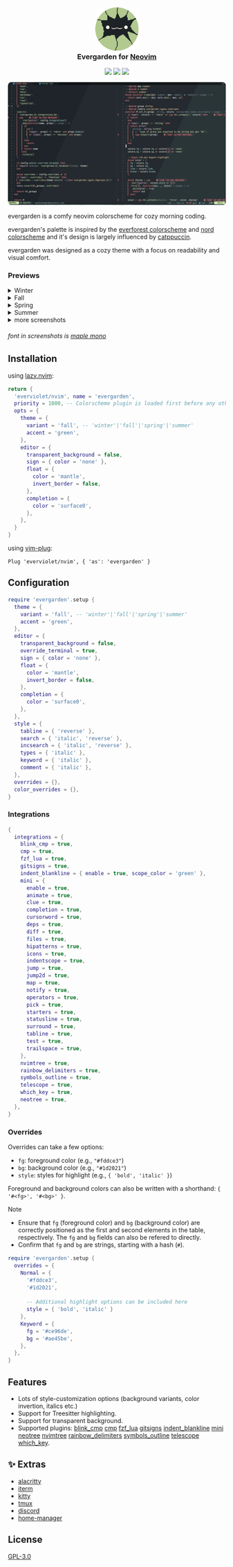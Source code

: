 <h3 align="center">
	<img src="https://github.com/everviolet/.github/raw/main/assets/logo-circle.png" width="100" alt="Logo"/><br/>
	Evergarden for <a href="https://github.com/neovim/neovim">Neovim</a>
</h3>

<p align="center">
	<a href="https://github.com/everviolet/nvim/stargazers"><img src="https://img.shields.io/github/stars/everviolet/nvim?style=for-the-badge&colorA=313B40&colorB=DBBC7F"></a>
	<a href="https://github.com/everviolet/nvim/issues"><img src="https://img.shields.io/github/issues/everviolet/nvim?style=for-the-badge&colorA=313B40&colorB=E69875"></a>
	<a href="https://github.com/everviolet/nvim/contributors"><img src="https://img.shields.io/github/contributors/everviolet/nvim?style=for-the-badge&colorA=313B40&colorB=97C9C3"></a>
</p>

<p align="center">
	<img src="https://raw.githubusercontent.com/everviolet/nvim/mega/assets/previews/preview.webp"/>
</p>

evergarden is a comfy neovim colorscheme for cozy morning coding.

evergarden's palette is inspired by the [everforest
colorscheme](https://github.com/sainnhe/everforest) and [nord
colorscheme](https://github.com/nordtheme/nord) and it's design is largely
influenced by [catppuccin](https://github.com/catppuccin/catppuccin).

evergarden was designed as a cozy theme with a focus on readability and visual
comfort.

### Previews

<details>
<summary>Winter</summary>
<img alt="winter variant preview" src="https://raw.githubusercontent.com/everviolet/nvim/mega/assets/previews/winter.webp"/>
</details>
<details>
<summary>Fall</summary>
<img alt="fall variant preview" src="https://raw.githubusercontent.com/everviolet/nvim/mega/assets/previews/fall.webp"/>
</details>
<details>
<summary>Spring</summary>
<img alt="spring variant preview" src="https://raw.githubusercontent.com/everviolet/nvim/mega/assets/previews/spring.webp"/>
</details>
<details>
<summary>Summer</summary>
<img alt="summer variant preview" src="https://raw.githubusercontent.com/everviolet/nvim/mega/assets/previews/summer.webp"/>
</details>

<details>
<summary>more screenshots</summary>
<img alt="preview__rust" src="https://raw.githubusercontent.com/everviolet/nvim/mega/assets/previews/rust.webp"/>
<img alt="preview__lua" src="https://raw.githubusercontent.com/everviolet/nvim/mega/assets/previews/lua.webp"/>
</details>

###### font in screenshots is [maple mono](https://github.com/subframe7536/maple-font)

## Installation

using [lazy.nvim](https://github.com/folke/lazy.nvim):

```lua
return {
  'everviolet/nvim', name = 'evergarden',
  priority = 1000, -- Colorscheme plugin is loaded first before any other plugins
  opts = {
    theme = {
      variant = 'fall', -- 'winter'|'fall'|'spring'|'summer'
      accent = 'green',
    },
    editor = {
      transparent_background = false,
      sign = { color = 'none' },
      float = {
        color = 'mantle',
        invert_border = false,
      },
      completion = {
        color = 'surface0',
      },
    },
  }
}
```

using [vim-plug](https://github.com/junegunn/vim-plug):

```Vim
Plug 'everviolet/nvim', { 'as': 'evergarden' }
```

## Configuration

```lua
require 'evergarden'.setup {
  theme = {
    variant = 'fall', -- 'winter'|'fall'|'spring'|'summer'
    accent = 'green',
  },
  editor = {
    transparent_background = false,
    override_terminal = true,
    sign = { color = 'none' },
    float = {
      color = 'mantle',
      invert_border = false,
    },
    completion = {
      color = 'surface0',
    },
  },
  style = {
    tabline = { 'reverse' },
    search = { 'italic', 'reverse' },
    incsearch = { 'italic', 'reverse' },
    types = { 'italic' },
    keyword = { 'italic' },
    comment = { 'italic' },
  },
  overrides = {},
  color_overrides = {},
}
```

### Integrations

```lua
{
  integrations = {
    blink_cmp = true,
    cmp = true,
    fzf_lua = true,
    gitsigns = true,
    indent_blankline = { enable = true, scope_color = 'green' },
    mini = {
      enable = true,
      animate = true,
      clue = true,
      completion = true,
      cursorword = true,
      deps = true,
      diff = true,
      files = true,
      hipatterns = true,
      icons = true,
      indentscope = true,
      jump = true,
      jump2d = true,
      map = true,
      notify = true,
      operators = true,
      pick = true,
      starters = true,
      statusline = true,
      surround = true,
      tabline = true,
      test = true,
      trailspace = true,
    },
    nvimtree = true,
    rainbow_delimiters = true,
    symbols_outline = true,
    telescope = true,
    which_key = true,
    neotree = true,
  },
}
```

### Overrides

Overrides can take a few options:

- `fg`: foreground color (e.g., `"#fddce3"`)
- `bg`: background color (e.g., `"#1d2021"`)
- `style`: styles for highlight (e.g., `{ 'bold', 'italic' }`)

Foreground and background colors can also be written with a shorthand: `{ '#<fg>', '#<bg>' }`.

> [!note]
>
> - Ensure that `fg` (foreground color) and `bg` (background color) are
>   correctly positioned as the first and second elements in the table,
>   respectively. The `fg` and `bg` fields can also be refered to directly.
> - Confirm that `fg` and `bg` are strings, starting with a hash (`#`).

```lua
require 'evergarden'.setup {
  overrides = {
    Normal = {
      '#fddce3',
      '#1d2021',

      -- Additional highlight options can be included here
      style = { 'bold', 'italic' }
    },
    Keyword = {
      fg = '#ce96de',
      bg = '#ae45be',
    },
  },
}
```

## Features

- Lots of style-customization options (background variants, color invertion, italics etc.)
- Support for Treesitter highlighting.
- Support for transparent background.
- Supported plugins: [blink_cmp][] [cmp][] [fzf_lua][] [gitsigns][] [indent_blankline][] [mini][] [neotree][] [nvimtree][] [rainbow_delimiters][] [symbols_outline][] [telescope][] [which_key][].

[blink_cmp]: https://github.com/Saghen/blink.cmp
[cmp]: https://github.com/hrsh7th/nvim-cmp
[fzf_lua]: https://github.com/ibhagwan/fzf-lua
[gitsigns]: https://github.com/lewis6991/gitsigns.nvim
[indent_blankline]: https://github.com/lukas-reineke/indent-blankline.nvim
[mini]: https://github.com/echasnovski/mini.nvim
[neotree]: https://github.com/nvim-neo-tree/neo-tree.nvim
[nvimtree]: https://github.com/nvim-tree/nvim-tree.lua
[rainbow_delimiters]: https://github.com/hiphish/rainbow-delimiters.nvim
[symbols_outline]: https://github.com/simrat39/symbols-outline.nvim
[telescope]: https://github.com/nvim-telescope/telescope.nvim
[which_key]: https://github.com/folke/which-key.nvim

## :sparkles: Extras

- [alacritty](https://github.com/everviolet/alacritty)
- [iterm](https://github.com/everviolet/iterm)
- [kitty](https://github.com/everviolet/kitty)
- [tmux](https://github.com/everviolet/tmux)
- [discord](https://github.com/everviolet/discord)
- [home-manager](https://github.com/everviolet/nix)

## License

[GPL-3.0](https://www.gnu.org/licenses/gpl-3.0.en.html)

